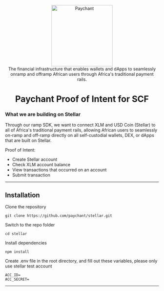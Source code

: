 <div style="padding-top: 10px; text-align: center;">
  <img alt="Paychant" src="https://static.paychant.com/general/paychant_white.png" width="200" />
  <br/>
  <div>The financial infrastructure that enables wallets and dApps to seamlessly onramp and offramp African users through Africa's traditional payment rails.</div>
  <h1 >Paychant Proof of Intent for SCF</h1>
</div>


### What we are building on Stellar

Through our ramp SDK, we want to connect XLM and USD Coin (Stellar) to all of Africa's traditional payment rails, allowing African users to seamlessly on-ramp and off-ramp directly on all self-custodial wallets, DEX, or dApps that are built on Stellar.

Proof of Intent:

- Create Stellar account
- Check XLM account balance
- View transactions that occurred on an account
- Submit transaction

----------

## Installation

Clone the repository

    git clone https://github.com/paychant/stellar.git

Switch to the repo folder

    cd stellar

Install dependencies

    npm install

Create .env file in the root directory, and fill out these variables, please only use stellar test account

    ACC_ID=
    ACC_SECRET=

----------
